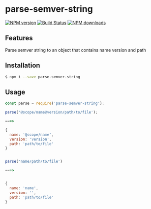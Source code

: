 # parse-semver-string

[![NPM version](https://img.shields.io/npm/v/parse-semver-string.svg?style=flat)](https://npmjs.org/package/parse-semver-string)
[![Build Status](https://travis-ci.org/pigcan/parse-semver-string.svg?branch=master)](https://travis-ci.org/pigcan/parse-semver-string)
[![NPM downloads](http://img.shields.io/npm/dm/parse-semver-string.svg?style=flat)](https://npmjs.org/package/parse-semver-string)


## Features

Parse semver string to an object that contains name version and path


## Installation

```bash
$ npm i --save parse-semver-string
```

## Usage

```js
const parse = require('parse-semver-string');

parse('@scope/name@version/path/to/file');

===>

{
  name: '@scope/name',
  version: 'version',
  path: 'path/to/file'
}


parse('name/path/to/file')

===>


{
  name: 'name',
  version: '',
  path: 'path/to/file'
}
```
